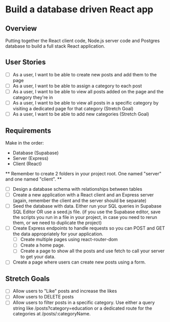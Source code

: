 # Build a database driven React app

## Overview

Putting together the React client code, Node.js server code and Postgres database to build a full stack React application.

## User Stories

- [ ] As a user, I want to be able to create new posts and add them to the page
- [ ] As a user, I want to be able to assign a category to each post
- [ ] As a user, I want to be able to view all posts added on the page and the category they're in
- [ ] As a user, I want to be able to view all posts in a specific category by visiting a dedicated page for that category (Stretch Goal)
- [ ] As a user, I want to be able to add new categories (Stretch Goal)

## Requirements

Make in the order:

- Database (Supabase)
- Server (Express)
- Client (React)

 ** Remember to create 2 folders in your project root. One named "server" and one named "client". **

- [ ] Design a database schema with relationships between tables
- [ ] Create a new application with a React client and an Express server
(again, remember the client and the server should be separate)
- [ ] Seed the database with data. Either run your SQL queries in Supabase SQL Editor OR use a seed.js file. (if you use the Supabase editor, save the scripts you run in a file in your project, in case you need to rerun them, or we need to duplicate the project)
- [ ] Create Express endpoints to handle requests so you can POST and GET the data appropriately for your application.
  - [ ] Create multiple pages using react-router-dom
  - [ ] Create a home page.
  - [ ] Create a page to show all the posts and use fetch to call your server to get your data.
- [ ] Create a page where users can create new posts using a form.

## Stretch Goals

- [ ] Allow users to "Like" posts and increase the likes
- [ ] Allow users to DELETE posts
- [ ] Allow users to filter posts in a specific category. Use either a query string like /posts?category=education or a dedicated route for the categories at /posts/:categoryName.